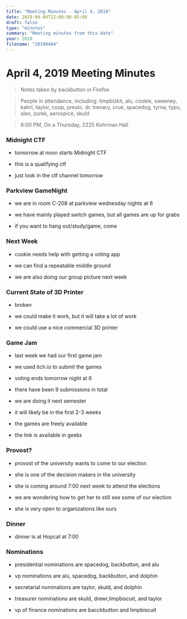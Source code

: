 ```yaml
---
title: "Meeting Minutes - April 4, 2019"
date: 2019-04-04T12:00:00-05:00
draft: false
type: "minutes"
summary: "Meeting minutes from this date"
year: 2019
filename: "20190404"
---
```


# April 4, 2019 Meeting Minutes
> Notes taken by backbutton in Firefox

> People in attendance, including: limpbizkit, alu, cookie, sweeney, kahrl, taylor, coop, presto, dr. trenary, crue, spacedog, tyrna, typo, alex, zurek, aerospice, skuld

> 6:00 PM, On a Thursday, 2225 Kohrman Hall

### Midnight CTF

* tomorrow at noon starts Midnight CTF

* this is a qualifying ctf

* just look in the ctf channel tomorrow

### Parkview GameNight

* we are in room C-208 at parkview wednesday nights at 6

* we have mainly played switch games, but all games are up for grabs

* if you want to hang out/study/game, come

### Next Week

* cookie needs help with getting a voting app

* we can find a repeatable middle ground

* we are also doing our group picture next week

### Current State of 3D Printer

* broken

* we could make it work, but it will take a lot of work

* we could use a nice commercial 3D printer

### Game Jam

* last week we had our first game jam

* we used itch.io to submit the games

* voting ends tomorrow night at 6

* there have been 9 submissions in total

* we are doing it next semester

* it will likely be in the first 2-3 weeks

* the games are freely available

* the link is available in geeks

### Provost?

* provost of the university wants to come to our election

* she is one of the decision makers in the university

* she is coming around 7:00 next week to attend the elections

* we are wondering how to get her to still see some of our election

* she is very open to organizations like ours

### Dinner

* dinner is at Hopcat at 7:00

### Nominations

* presidential nominations are spacedog, backbutton, and alu

* vp nominations are alu, spacedog, backbutton, and dolphin

* secretarial nominations are taylor, skuld, and dolphin

* treasurer nominations are skuld, drewr,limpbiscuit, and taylor

* vp of finance nominations are bacckbutton and limpbiscuit
